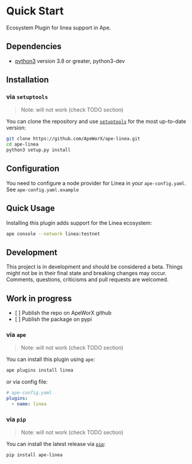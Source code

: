 # Quick Start

Ecosystem Plugin for linea support in Ape.

## Dependencies

- [python3](https://www.python.org/downloads) version 3.8 or greater, python3-dev

## Installation

### via `setuptools`

> Note: will not work (check TODO section)

You can clone the repository and use [`setuptools`](https://github.com/pypa/setuptools) for the most up-to-date version:

```bash
git clone https://github.com/ApeWorX/ape-linea.git
cd ape-linea
python3 setup.py install
```

## Configuration

You need to configure a node provider for Linea in your `ape-config.yaml`.
See `ape-config.yaml.example`

## Quick Usage

Installing this plugin adds support for the Linea ecosystem:

```bash
ape console --network linea:testnet
```

## Development

This project is in development and should be considered a beta.
Things might not be in their final state and breaking changes may occur.
Comments, questions, criticisms and pull requests are welcomed.

## Work in progress

- \[ \] Publish the repo on ApeWorX github
- \[ \] Publish the package on pypi

### via `ape`

> Note: will not work (check TODO section)

You can install this plugin using `ape`:

```bash
ape plugins install linea
```

or via config file:

```yaml
# ape-config.yaml
plugins:
  - name: linea
```

### via `pip`

> Note: will not work (check TODO section)

You can install the latest release via [`pip`](https://pypi.org/project/pip/):

```bash
pip install ape-linea
```
